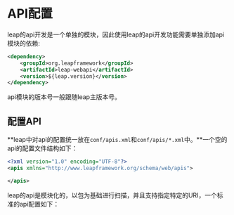 # API配置

leap的api开发是一个单独的模块，因此使用leap的api开发功能需要单独添加api模块的依赖:

```xml
<dependency>
    <groupId>org.leapframework</groupId>
    <artifactId>leap-webapi</artifactId>
    <version>${leap.version}</version>
</dependency>
```

api模块的版本号一般跟随leap主版本号。

## 配置API

**leap中对api的配置统一放在`conf/apis.xml`和`conf/apis/*.xml`中。**一个空的api的配置文件结构如下：

```xml
<?xml version="1.0" encoding="UTF-8"?>
<apis xmlns="http://www.leapframework.org/schema/web/apis">

</apis>
```

leap的api是模块化的，以包为基础进行扫描，并且支持指定特定的URI，一个标准的api配置如下：

```xml

```